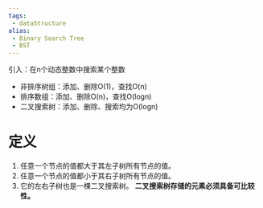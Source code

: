 ```yaml
---
tags:
 - dataStructure 
alias:
 - Binary Search Tree
 - BST
---
```

引入：在n个动态整数中搜索某个整数
- 非排序树组：添加、删除O(1)，查找O(n)
- 排序数组：添加、删除O(n)，查找O(logn)
- 二叉搜索树：添加、删除、搜索均为O(logn)
# 定义
1. 任意一个节点的值都大于其左子树所有节点的值。
2. 任意一个节点的值都小于其右子树所有节点的值。
3. 它的左右子树也是一棵二叉搜索树。
**二叉搜索树存储的元素必须具备可比较性。**

